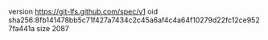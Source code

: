 version https://git-lfs.github.com/spec/v1
oid sha256:8fb141478bb5c71f427a7434c2c45a6af4c4a64f10279d22fc12ce9527fa441a
size 2087
